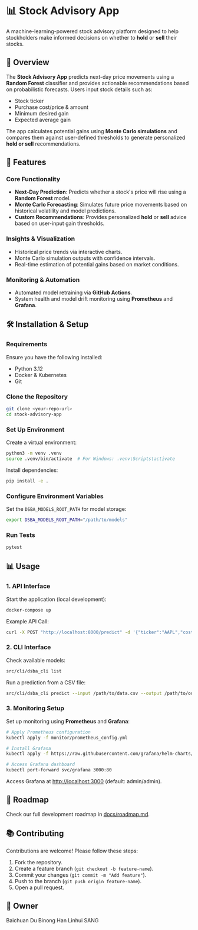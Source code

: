 # 📊 Stock Advisory App

A machine-learning-powered stock advisory platform designed to help stockholders make informed decisions on whether to **hold** or **sell** their stocks.

## 🧠 Overview
The **Stock Advisory App** predicts next-day price movements using a **Random Forest** classifier and provides actionable recommendations based on probabilistic forecasts. Users input stock details such as:

- Stock ticker
- Purchase cost/price & amount
- Minimum desired gain
- Expected average gain

The app calculates potential gains using **Monte Carlo simulations** and compares them against user-defined thresholds to generate personalized **hold or sell** recommendations.

## 🚀 Features

### Core Functionality
- **Next-Day Prediction**: Predicts whether a stock's price will rise using a **Random Forest** model.
- **Monte Carlo Forecasting**: Simulates future price movements based on historical volatility and model predictions.
- **Custom Recommendations**: Provides personalized **hold** or **sell** advice based on user-input gain thresholds.

### Insights & Visualization
- Historical price trends via interactive charts.
- Monte Carlo simulation outputs with confidence intervals.
- Real-time estimation of potential gains based on market conditions.

### Monitoring & Automation
- Automated model retraining via **GitHub Actions**.
- System health and model drift monitoring using **Prometheus** and **Grafana**.

## 🛠️ Installation & Setup

### Requirements
Ensure you have the following installed:

- Python 3.12
- Docker & Kubernetes
- Git

### Clone the Repository

```bash
git clone <your-repo-url>
cd stock-advisory-app
```

### Set Up Environment

Create a virtual environment:

```bash
python3 -m venv .venv
source .venv/bin/activate  # For Windows: .venv\Scripts\activate
```

Install dependencies:

```bash
pip install -e .
```

### Configure Environment Variables
Set the `DSBA_MODELS_ROOT_PATH` for model storage:

```bash
export DSBA_MODELS_ROOT_PATH="/path/to/models"
```

### Run Tests

```bash
pytest
```

## 📊 Usage

### 1. API Interface

Start the application (local development):

```bash
docker-compose up
```

Example API Call:

```bash
curl -X POST "http://localhost:8000/predict" -d '{"ticker":"AAPL","cost":150,"amount":10,"min_gain":5,"avg_gain":10}'
```

### 2. CLI Interface

Check available models:

```bash
src/cli/dsba_cli list
```

Run a prediction from a CSV file:

```bash
src/cli/dsba_cli predict --input /path/to/data.csv --output /path/to/output.csv --model-id your_model_id
```

### 3. Monitoring Setup

Set up monitoring using **Prometheus** and **Grafana**:

```bash
# Apply Prometheus configuration
kubectl apply -f monitor/prometheus_config.yml

# Install Grafana
kubectl apply -f https://raw.githubusercontent.com/grafana/helm-charts/main/charts/grafana/values.yaml

# Access Grafana dashboard
kubectl port-forward svc/grafana 3000:80
```
Access Grafana at [http://localhost:3000](http://localhost:3000) (default: admin/admin).

## 📅 Roadmap

Check our full development roadmap in [docs/roadmap.md](./docs/roadmap.md).

## 📚 Contributing

Contributions are welcome! Please follow these steps:

1. Fork the repository.
2. Create a feature branch (`git checkout -b feature-name`).
3. Commit your changes (`git commit -m "Add feature"`).
4. Push to the branch (`git push origin feature-name`).
5. Open a pull request.

## 👥 Owner
Baichuan Du	
Binong Han
Linhui SANG	



